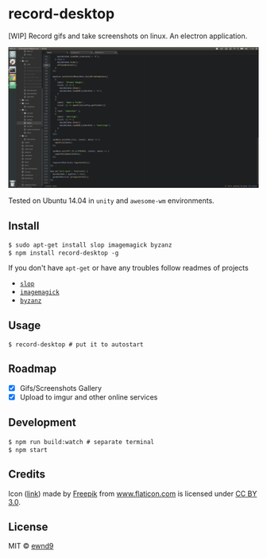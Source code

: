 # record-desktop

[WIP] Record gifs and take screenshots on linux. An electron application.

![Demonstration](/demo.gif?raw=true)

Tested on Ubuntu 14.04 in `unity` and `awesome-wm` environments.

## Install

```
$ sudo apt-get install slop imagemagick byzanz
$ npm install record-desktop -g
```

If you don't have `apt-get` or have any troubles follow readmes of projects

- [`slop`](https://github.com/naelstrof/slop)
- [`imagemagick`](http://manpages.ubuntu.com/manpages/precise/man1/ImageMagick.1.html)
- [`byzanz`](http://manpages.ubuntu.com/manpages/natty/man1/byzanz-record.1.html)

## Usage

```
$ record-desktop # put it to autostart
```

## Roadmap

- [x] Gifs/Screenshots Gallery
- [x] Upload to imgur and other online services

## Development

```
$ npm run build:watch # separate terminal
$ npm start
```

## Credits

Icon ([link](http://www.flaticon.com/free-icon/folded-newspaper_12844))
made by [Freepik](http://www.freepik.com) from www.flaticon.com
is licensed under [CC BY 3.0](http://creativecommons.org/licenses/by/3.0/).

## License

MIT © [ewnd9](http://ewnd9.com)
